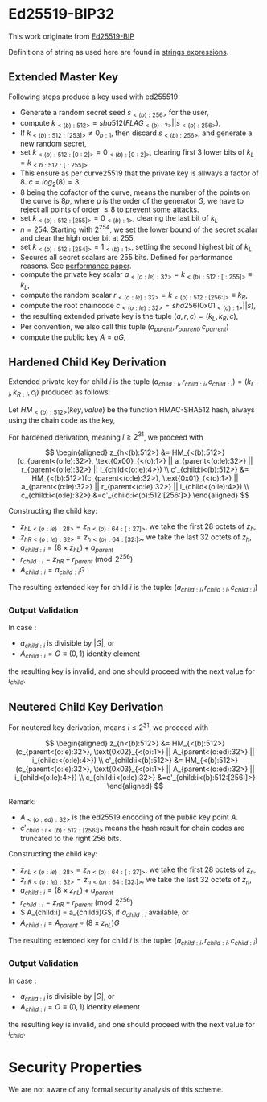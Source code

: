 # Ed25519-BIP32
This work originate from [Ed25519-BIP](https://input-output-hk.github.io/adrestia/static/Ed25519_BIP.pdf)

Definitions of string as used here are found in [strings expressions](./conv-ser-enc.md).

## Extended Master Key
Following steps produce a key used with ed255519:
- Generate a random secret seed $s_{<(b):256>}$ for the user,
- compute $k_{<(b):512>} = sha512(FLAG_{<(b):?>} || s_{<(b):256>})$,
- If $k_{<(b):512:[253]>}\ne0_{b:1}$, then discard $s_{<(b):256>}$, and generate a new random secret,
- set $k_{<(b):512:[0:2]>}=0_{<(b):[0:2]>}$, clearing first 3 lower bits of $k_L = k_{<b:512:[:255]>}$
- This ensure as per curve25519 that the private key is allways a factor of 8. $c = log_2(8) = 3$.
- $8$ being the cofactor of the curve, means the number of the points on the curve is $8p$, where p is the order of the generator $G$, we have to reject all points of order $\le 8$ to [prevent some attacks](https://crypto.stackexchange.com/questions/12425/why-are-the-lower-3-bits-of-curve25519-ed25519-secret-keys-cleared-during-creati).
- set $k_{<(b):512:[255]>}=0_{<(b):1>}$, clearing the last bit of $k_L$
- $n = 254$. Starting with $2^{254}$, we set the lower bound of the secret scalar and clear the high order bit at $255$.
- set $k_{<(b):512:[254]>}=1_{<(b):1>}$, setting the second highest bit of $k_L$
- Secures all secret scalars are $255$ bits. Defined for performance reasons. See [performance paper](https://www.iacr.org/cryptodb/archive/2006/PKC/3351/3351.pdf).
- compute the private key scalar $a_{<(o:le):32>} = k_{<(b):512:[:255]>} \equiv k_L$,
- compute the random scalar $r_{<(o:le):32>} = k_{<(b):512:[256:]>} \equiv k_R$,
- compute the root chaincode $c_{<(o:le):32>} = sha256(\text{0x01}_{<(o):1>}||s)$,
- the resulting extended private key is the tuple $(a, r, c) = (k_L, k_R, c)$,
- Per convention, we also call this tuple $(a_{parent},r_{parrent},c_{parrent})$
- compute the public key $A = aG$,

## Hardened Child Key Derivation
Extended private key for child $i$ is the tuple $(a_{child:i},r_{child:i},c_{child:i}) = (k_{L:i}, k_{R:i}, c_i)$ produced as follows:

Let $HM_{<(b):512>}(key,value)$ be the function HMAC-SHA512 hash, always using the chain code as the key,

For hardened derivation, meaning $i \ge 2^{31}$, we proceed with

$$
\begin{aligned}
z_{h<(b):512>} &= HM_{<(b):512>}(c_{parent<(o:le):32>}, \text{0x00}_{<(o):1>} || a_{parent<(o:le):32>} || r_{parent<(o:le):32>} || i_{child<(o:le):4>})
\\
c'_{child:i<(b):512>} &= HM_{<(b):512>}(c_{parent<(o:le):32>}, \text{0x01}_{<(o):1>} || a_{parent<(o:le):32>} || r_{parent<(o:le):32>} || i_{child<(o:le):4>})
\\
c_{child:i<(o:le):32>} &=c'_{child:i<(b):512:[256:]>}
\end{aligned}
$$

Constructing the child key:
- $z_{hL<(o:le):28>} = z_{h<(o):64:[:27]>}$, we take the first $28$ octets of $z_h$,
- $z_{hR<(o:le):32>} = z_{h<(o):64:[32:]>}$, we take the last $32$ octets of $z_h$,
- $a_{child:i} = (8 \times z_{hL}) + a_{parent}$
- $r_{child:i} = z_{hR} + r_{parent } \pmod {2^{256}}$
- $A_{child:i} = a_{child:i}G$

The resulting extended key for child $i$ is the tuple: $(a_{child:i},r_{child:i},c_{child:i})$

### Output Validation
In case :
- $a_{child:i}$ is divisible by $|G|$, or
- $A_{child:i} = O \equiv (0, 1) \text{ identity element}$

the resulting key is invalid, and one should proceed with the next value for $i_{child}$.

## Neutered Child Key Derivation
For neutered key derivation, means $i \le 2^{31}$, we proceed with

$$
\begin{aligned}
z_{n<(b):512>} &= HM_{<(b):512>}(c_{parent<(o:le):32>}, \text{0x02}_{<(o):1>} || A_{parent<(o:ed):32>} || i_{child:<(o:le):4>})
\\
c'_{child:i<(b):512>} &= HM_{<(b):512>}(c_{parent<(o:le):32>}, \text{0x03}_{<(o):1>} || A_{parent<(o:ed):32>} || i_{child<(o:le):4>})
\\
c_{child:i<(o:le):32>} &=c'_{child:i<(b):512:[256:]>}
\end{aligned}
$$

Remark:
- $A_{<(o:ed):32>}$ is the ed25519 encoding of the public key point $A$.
- $c'_{child:i<(b):512:[256:]>}$ means the hash result for chain codes are truncated to the right 256 bits.

Constructing the child key:
- $z_{nL<(o:le):28>} = z_{n<(o):64:[:27]>}$, we take the first $28$ octets of $z_n$,
- $z_{nR<(o:le):32>} = z_{n<(o):64:[32:]>}$, we take the last $32$ octets of $z_n$,
- $a_{child:i} = (8 \times z_{nL}) + a_{parent}$
- $r_{child:i} = z_{nR} + r_{parent} \pmod {2^{256}}$
- $ A_{child:i} = a_{child:i}G$, if $a_{child:i}$ available, or
- $A_{child:i} = A_{parent} \circ (8 \times z_{nL})G$

The resulting extended key for child $i$ is the tuple: $(a_{child:i},r_{child:i},c_{child:i})$

### Output Validation
In case :
- $a_{child:i}$ is divisible by $|G|$, or
- $A_{child:i} = O \equiv (0, 1) \text{ identity element}$

the resulting key is invalid, and one should proceed with the next value for $i_{child}$.

# Security Properties
We are not aware of any formal security analysis of this scheme.